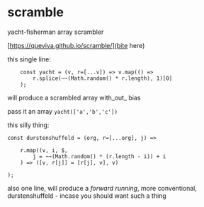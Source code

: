 # scramble
yacht-fisherman array scrambler

[https://queviva.github.io/scramble/](bite here)

this single line:

```
    const yacht = (v, r=[...v]) => v.map(() =>
        r.splice(~~(Math.random() * r.length), 1)[0]
    );
```

will produce a scrambled array with_out_ bias

pass it an array `yacht(['a','b','c'])`

this silly thing:
```
const durstenshuffeld = (org, r=[...org], j) =>
        
    r.map((v, i, $,
        j = ~~(Math.random() * (r.length - i)) + i
    ) => ([v, r[j]] = [r[j], v], v)
        
);
```
also one line, will produce a _forward running_,
more conventional, durstenshuffeld - incase you
should want such a thing


